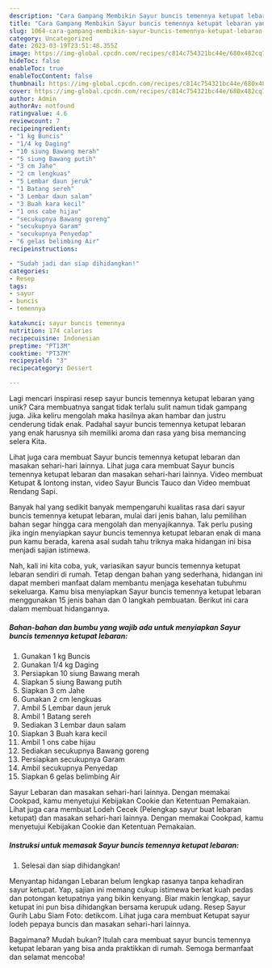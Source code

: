 ```yaml
---
description: "Cara Gampang Membikin Sayur buncis temennya ketupat lebaran yang Bisa Manjain Lidah"
title: "Cara Gampang Membikin Sayur buncis temennya ketupat lebaran yang Bisa Manjain Lidah"
slug: 1064-cara-gampang-membikin-sayur-buncis-temennya-ketupat-lebaran-yang-bisa-manjain-lidah
category: Uncategorized
date: 2023-03-19T23:51:48.355Z
image: https://img-global.cpcdn.com/recipes/c814c754321bc44e/680x482cq70/sayur-buncis-temennya-ketupat-lebaran-foto-resep-utama.jpg
hideToc: false
enableToc: true
enableTocContent: false
thumbnail: https://img-global.cpcdn.com/recipes/c814c754321bc44e/680x482cq70/sayur-buncis-temennya-ketupat-lebaran-foto-resep-utama.jpg
cover: https://img-global.cpcdn.com/recipes/c814c754321bc44e/680x482cq70/sayur-buncis-temennya-ketupat-lebaran-foto-resep-utama.jpg
author: Admin
authorAv: notfound
ratingvalue: 4.6
reviewcount: 7
recipeingredient:
- "1 kg Buncis"
- "1/4 kg Daging"
- "10 siung Bawang merah"
- "5 siung Bawang putih"
- "3 cm Jahe"
- "2 cm lengkuas"
- "5 Lembar daun jeruk"
- "1 Batang sereh"
- "3 Lembar daun salam"
- "3 Buah kara kecil"
- "1 ons cabe hijau"
- "secukupnya Bawang goreng"
- "secukupnya Garam"
- "secukupnya Penyedap"
- "6 gelas belimbing Air"
recipeinstructions:

- "Sudah jadi dan siap dihidangkan!"
categories:
- Resep
tags:
- sayur
- buncis
- temennya

katakunci: sayur buncis temennya 
nutrition: 174 calories
recipecuisine: Indonesian
preptime: "PT13M"
cooktime: "PT37M"
recipeyield: "3"
recipecategory: Dessert

---
```





Lagi mencari inspirasi resep sayur buncis temennya ketupat lebaran yang unik? Cara membuatnya sangat tidak terlalu sulit namun tidak gampang juga. Jika keliru mengolah maka hasilnya akan hambar dan justru cenderung tidak enak. Padahal sayur buncis temennya ketupat lebaran yang enak harusnya sih memiliki aroma dan rasa yang bisa memancing selera Kita.





Lihat juga cara membuat Sayur buncis temennya ketupat lebaran dan masakan sehari-hari lainnya. Lihat juga cara membuat Sayur buncis temennya ketupat lebaran dan masakan sehari-hari lainnya. Video membuat Ketupat &amp; lontong instan, video Sayur Buncis Tauco dan Video membuat Rendang Sapi.

Banyak hal yang sedikit banyak mempengaruhi kualitas rasa dari sayur buncis temennya ketupat lebaran, mulai dari jenis bahan, lalu pemilihan bahan segar hingga cara mengolah dan menyajikannya. Tak perlu pusing jika ingin menyiapkan sayur buncis temennya ketupat lebaran enak di mana pun kamu berada, karena asal sudah tahu triknya maka hidangan ini bisa menjadi sajian istimewa.






Nah, kali ini kita coba, yuk, variasikan sayur buncis temennya ketupat lebaran sendiri di rumah. Tetap dengan bahan yang sederhana, hidangan ini dapat memberi manfaat dalam membantu menjaga kesehatan tubuhmu sekeluarga. Kamu bisa menyiapkan Sayur buncis temennya ketupat lebaran menggunakan 15 jenis bahan dan 0 langkah pembuatan. Berikut ini cara dalam membuat hidangannya.

<!--inarticleads1-->

##### Bahan-bahan dan bumbu yang wajib ada untuk menyiapkan Sayur buncis temennya ketupat lebaran:

1. Gunakan 1 kg Buncis
1. Gunakan 1/4 kg Daging
1. Persiapkan 10 siung Bawang merah
1. Siapkan 5 siung Bawang putih
1. Siapkan 3 cm Jahe
1. Gunakan 2 cm lengkuas
1. Ambil 5 Lembar daun jeruk
1. Ambil 1 Batang sereh
1. Sediakan 3 Lembar daun salam
1. Siapkan 3 Buah kara kecil
1. Ambil 1 ons cabe hijau
1. Sediakan secukupnya Bawang goreng
1. Persiapkan secukupnya Garam
1. Ambil secukupnya Penyedap
1. Siapkan 6 gelas belimbing Air


Sayur Lebaran dan masakan sehari-hari lainnya. Dengan memakai Cookpad, kamu menyetujui Kebijakan Cookie dan Ketentuan Pemakaian. Lihat juga cara membuat Lodeh Cecek (Pelengkap sayur buat lebaran ketupat) dan masakan sehari-hari lainnya. Dengan memakai Cookpad, kamu menyetujui Kebijakan Cookie dan Ketentuan Pemakaian. 

<!--inarticleads2-->

##### Instruksi untuk memasak Sayur buncis temennya ketupat lebaran:


1. Selesai dan siap dihidangkan!

Menyantap hidangan Lebaran belum lengkap rasanya tanpa kehadiran sayur ketupat. Yap, sajian ini memang cukup istimewa berkat kuah pedas dan potongan ketupatnya yang bikin kenyang. Biar makin lengkap, sayur ketupat ini pun bisa dihidangkan bersama kerupuk udang. Resep Sayur Gurih Labu Siam Foto: detikcom. Lihat juga cara membuat Ketupat sayur lodeh pepaya buncis dan masakan sehari-hari lainnya. 

Bagaimana? Mudah bukan? Itulah cara membuat sayur buncis temennya ketupat lebaran yang bisa anda praktikkan di rumah. Semoga bermanfaat dan selamat mencoba!

